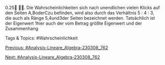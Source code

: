 0.25
.
Die Wahrscheinlichkeiten sich nach unendlichen vielen Klicks auf den Seiten A,BoderCzu befinden,
wird also durch das Verhältnis 5 : 4 : 3, die auch als Ränge 5,4und3der Seiten bezeichnet werden.
Tatsächlich ist der Eigenwert 1hier auch der vom Betrag größte Eigenwert und der Zusammenhang

   Tags & Topics:
   #Wahrscheinlichkeit

[Previous: #Analysis-Lineare_Algebra-230308_762](Analysis-Lineare_Algebra-230308_762.md)

[Next: #Analysis-Lineare_Algebra-230308_762](Analysis-Lineare_Algebra-230308_762.md)